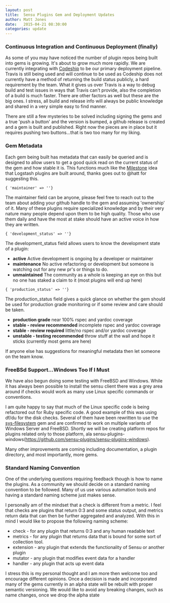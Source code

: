 ```yaml
---
layout: post
title:  Sensu Plugins Gem and Deployment Updates
author: Matt Jones
date:   2015-04-21 08:30:00
categories: update
---
```


### Continuous Integration and Continuous Deployment (finally)

As some of you may have noticed the number of plugin repos being built into gems is growing.  It's about to grow much more rapidly.  We are currently integrating with [Codeship](https://codeship.com) to be our primary deployment pipeline.  Travis is still being used and will continue to be used as Codeship does not currently have a method of returning the build status publicly, a hard requirement by the team.  What it gives us over Travis is a way to debug build and test issues in ways that Travis can't provide, also the completion of a build is much faster.  There are other factors as well but these are the big ones.  I stress, all build and release info will always be public knowledge and shared in a very simple easy to find manner.

There are still a few mysteries to be solved including signing the gems and a true 'push a button' and the version is bumped, a github release is created and a gem is built and published.  Right now the pieces are in place but it requires pushing two buttons...that is two too many for my liking.

### Gem Metadata

Each gem being built has metadata that can easily be queried and is designed to allow users to get a good quick read on the current status of the gem and how stable it is.  This functions much like the [Milestone](http://logstash.net/docs/1.4.2/plugin-milestones) idea that Logstash plugins are built around, thanks goes out to @hatt for suggesting this.  

`{ 'maintainer' => ''}`

The maintainer field can be anyone, please feel free to reach out to the team about adding your github handle to the gem and assuming 'ownership' of it.  Many of these plugins require specialized knowledge and by their very nature many people depend upon them to be high quality. Those who use them daily and have the most at stake should have an active voice in how they are written.

`{ 'development_status' => ''}`

The development_status field allows users to know the development state of a plugin:

* **active** Active development is ongoing by a developer or maintainer
* **maintenance** No active refactoring or development but someone is watching out for any new pr's or things to do.
* **unmaintained** The community as a whole is keeping an eye on this but no one has staked a claim to it (most plugins will end up here)

`{ 'production_status' => ''}`

The production_status field gives a quick glance on whether the gem should be used for production grade monitoring or if some review and care should be taken.

* **production grade** near 100% rspec and yardoc coverage
* **stable - review recommended** incomplete rspec and yardoc coverage
* **stable - review required** little/no rspec and/or yardoc coverage
* **unstable - testing recommended** throw stuff at the wall and hope it sticks (currently most gems are here)

If anyone else has suggestions for meaningful metadata then let someone on the team know.

### FreeBSd Support...Windows Too If I Must

We have also begun doing some testing with FreeBSD and Windows.  While it has always been possible to install the sensu client there was a grey area around if checks would work as many use Linux specific commands or conventions.

I am quite happy to say that much of the Linux specific code is being refactored out for Ruby specific code.  A good example of this was using df/du for the disk checks.  Several of them have been rewritten to use the [sys-filesystem](https://github.com/djberg96/sys-filesystem) gem and are confirmed to work on multiple variants of Windows Server and FreeBSD.  Shortly we will be creating platform repos for plugins related only to those platform, ala sensu-plugins-windows(https://github.com/sensu-plugins/sensu-plugins-windows).

Many other improvements are coming including documentation, a plugin directory, and most importantly, more gems.

### Standard Naming Convention

One of the underlying questions requiring feedback though is how to name the plugins.  As a community we should decide on a standard naming convention to be followed.  Many of us use various automation tools and having a standard naming scheme just makes sense.

I personally am of the mindset that a check is different from a metric.  I feel that checks are plugins that return 0:3 and some status output, and metrics return data that can then be further aggregated and analyzed.  With this in mind I would like to propose the following naming scheme:

* check - for any plugin that returns 0:3 and any human readable text
* metrics - for any plugin that returns data that is bound for some sort of collection tool.
* extension - any plugin that extends the functionality of Sensu or another plugin
* mutator - any plugin that modifies event data for a handler
* handler - any plugin that acts up event data

I stress this is my personal thought and I am more then welcome too and encourage different opinions.  Once a decision is made and incorporated many of the gems currently in an alpha state will be rebuilt with proper semantic versioning.  We would like to avoid any breaking changes, such as name changes, once we drop the alpha state
